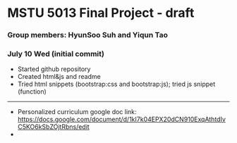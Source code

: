 # MSTU 5013 Final Project - draft

### Group members: HyunSoo Suh and Yiqun Tao

### July 10 Wed (initial commit)
- Started github repository
- Created html&js and readme
- Tried html snippets (bootstrap:css and bootstrap:js); tried js snippet (function)
---
- Personalized curriculum google doc link: https://docs.google.com/document/d/1kI7k04EPX20dCN910ExqAthtdIvC5KO6kSbZOjtRbns/edit
-
